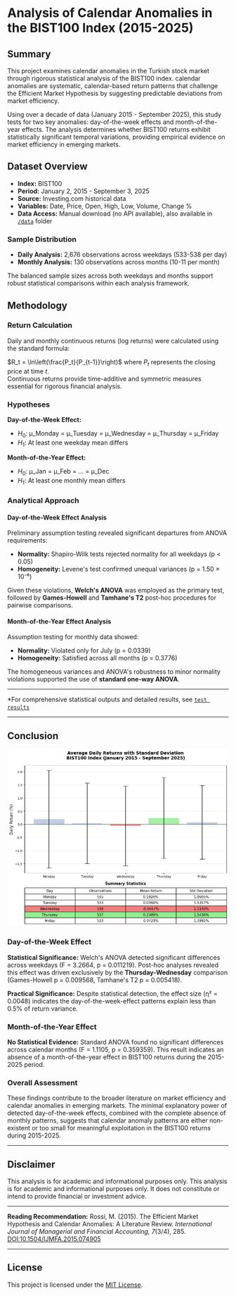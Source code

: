 # **Analysis of Calendar Anomalies in the BIST100 Index (2015-2025)**

##  Summary

This project examines calendar anomalies in the Turkish stock market through rigorous statistical analysis of the BIST100 index. calendar anomalies are systematic, calendar-based return patterns that challenge the Efficient Market Hypothesis by suggesting predictable deviations from market efficiency.

Using over a decade of data (January 2015 - September 2025), this study tests for two key anomalies: day-of-the-week effects and month-of-the-year effects. The analysis determines whether BIST100 returns exhibit statistically significant temporal variations, providing empirical evidence on market efficiency in emerging markets.

## Dataset Overview

- **Index:** BIST100
- **Period:** January 2, 2015 - September 3, 2025
- **Source:** Investing.com historical data
- **Variables:** Date, Price, Open, High, Low, Volume, Change %
- **Data Access:** Manual download (no API available), also available in [`/data`](/data) folder

### Sample Distribution
- **Daily Analysis:** 2,676 observations across weekdays (533-538 per day)
- **Monthly Analysis:** 130 observations across months (10-11 per month)

The balanced sample sizes across both weekdays and months support robust statistical comparisons within each analysis framework.

## Methodology

### Return Calculation
Daily and monthly continuous returns (log returns) were calculated using the standard formula:

$R_t = \ln\left(\frac{P_t}{P_{t-1}}\right)$ where $P_t$ represents the closing price at time $t$.<br>
Continuous returns provide time-additive and symmetric measures essential for rigorous financial analysis.</br>

### Hypotheses

**Day-of-the-Week Effect:**
- $H_0$: μ_Monday = μ_Tuesday = μ_Wednesday = μ_Thursday = μ_Friday
- $H_1$: At least one weekday mean differs

**Month-of-the-Year Effect:**
- $H_0$: μ_Jan = μ_Feb = ... = μ_Dec  
- $H_1$: At least one monthly mean differs

### Analytical Approach

#### Day-of-the-Week Effect Analysis
Preliminary assumption testing revealed significant departures from ANOVA requirements:
- **Normality:** Shapiro-Wilk tests rejected normality for all weekdays (p < 0.05)
- **Homogeneity:** Levene's test confirmed unequal variances (p = 1.50 × 10⁻⁶)

Given these violations, **Welch's ANOVA** was employed as the primary test, followed by **Games-Howell** and **Tamhane's T2** post-hoc procedures for pairwise comparisons.

#### Month-of-the-Year Effect Analysis
Assumption testing for monthly data showed:
- **Normality:** Violated only for July (p = 0.0339)
- **Homogeneity:** Satisfied across all months (p = 0.3776)

The homogeneous variances and ANOVA's robustness to minor normality violations supported the use of **standard one-way ANOVA**.

---

*For comprehensive statistical outputs and detailed results, see [`test results`](/test_results.md)

---

## Conclusion

![Figure2](figures/Figure2.png)

### **Day-of-the-Week Effect**
**Statistical Significance:** Welch's ANOVA detected significant differences across weekdays (F = 3.2664, p = 0.011219). 
Post-hoc analyses revealed this effect was driven exclusively by the **Thursday-Wednesday** comparison (Games-Howell p = 0.009568, Tamhane's T2 p = 0.005418).


**Practical Significance:** Despite statistical detection, the effect size (η² = 0.0048) indicates the day-of-the-week-effect patterns explain less than 0.5% of return variance.


### **Month-of-the-Year Effect**
**No Statistical Evidence:** Standard ANOVA found no significant differences across calendar months (F = 1.1105, p = 0.359359). This result indicates an absence of a month-of-the-year effect in BIST100 returns during the 2015-2025 period.

### **Overall Assessment**

These findings contribute to the broader literature on market efficiency and calendar anomalies in emerging markets. The minimal explanatory power of detected day-of-the-week effects, combined with the complete absence of monthly patterns, suggests that calendar anomaly patterns are either non-existent or too small for meaningful exploitation in the BIST100 returns during 2015-2025.

---
## Disclaimer

This analysis is for academic and informational purposes only. This analysis is for academic and informational purposes only. It does not constitute or intend to provide financial or investment advice.

---

**Reading Recommendation:** Rossi, M. (2015). The Efficient Market Hypothesis and Calendar Anomalies: A Literature Review. *International Journal of Managerial and Financial Accounting, 7*(3/4), 285. [DOI:10.1504/IJMFA.2015.074905](http://dx.doi.org/10.1504/IJMFA.2015.074905)

---
## License
This project is licensed under the [MIT License](LICENSE).
